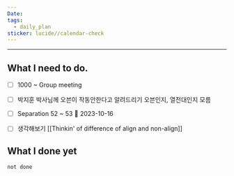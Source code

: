 ```yaml
---
Date: 
tags:
  - daily_plan
sticker: lucide//calendar-check
---
```

---
## What I need to do.
- [ ] 1000 ~ Group meeting
- [ ] 박지훈 박사님께 오븐이 작동안한다고 알려드리기 오븐인지, 열전대인지 모름
- [ ]  Separation 52 ~ 53 📅 2023-10-16 
- [ ] 생각해보기 [[Thinkin' of difference of align and non-align]]



## What I done yet
```tasks
not done
```

